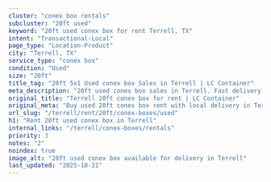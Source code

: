 ```yaml
---
cluster: "conex box rentals"
subcluster: "20ft used"
keyword: "20ft used conex box for rent Terrell, TX"
intent: "Transactional-Local"
page_type: "Location-Product"
city: "Terrell, TX"
service_type: "conex box"
condition: "Used"
size: "20ft"
title_tag: "20ft 5x1 Used conex box Sales in Terrell | LC Container"
meta_description: "20ft used conex box sales in Terrell. Fast delivery, competitive pricing. Serving conex boxes area. Quote ID: W3N. Call (214) 524-4168 for your free quote today."
original_title: "Terrell 20ft conex box for rent | LC Container"
original_meta: "Buy used 20ft conex box rent with local delivery in Terrell, TX. LC Container — local Since 2003. Request a fast quote today."
url_slug: "/terrell/rent/20ft/conex-boxes/used"
h1: "Rent 20ft used conex box in Terrell"
internal_links: "/terrell/conex-boxes/rentals"
priority: 3
notes: "2"
noindex: true
image_alt: "20ft used conex box available for delivery in Terrell"
last_updated: "2025-10-21"
---
```


<!-- TODO: Add unique city/inventory copy, images, and internal links here. -->
